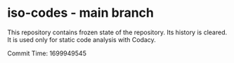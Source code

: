# iso-codes - main branch

This repository contains frozen state of the repository.
Its history is cleared. It is used only for static code
analysis with Codacy.

Commit Time: 1699949545